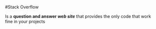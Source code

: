 #Stack Overflow



Is a **question and answer *web site*** that provides the only code that work fine in your projects